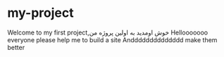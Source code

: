 # my-project
Welcome to my first project,خوش اومدید به اولین پروژه من 
Hellooooooo everyone please help me to build a site
Andddddddddddddd make them better

